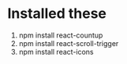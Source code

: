 <h1>Installed these</h1>

<ol type='number'>
  <li>npm install react-countup</li>
  <li>npm install react-scroll-trigger</li>
  <li>npm install react-icons</li>
</ol>
